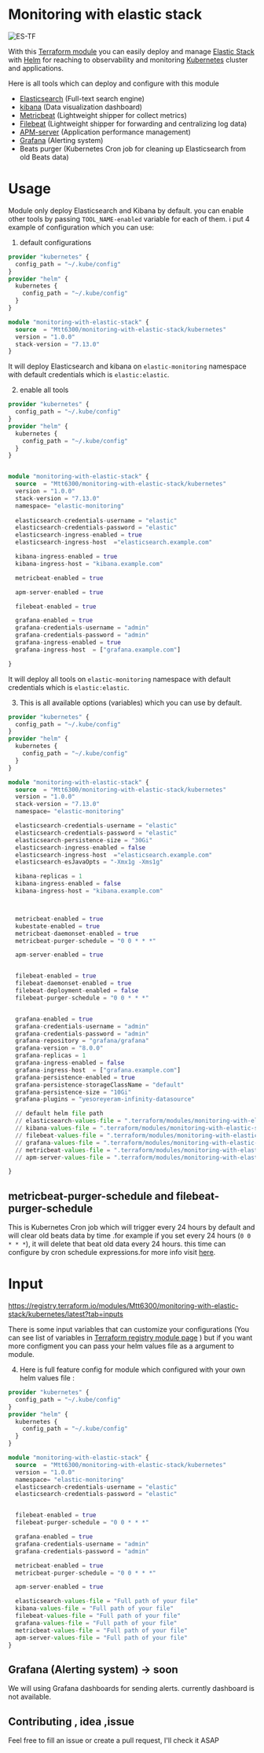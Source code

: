 
# Monitoring with elastic stack

![ES-TF](https://devopsdatacenter.files.wordpress.com/2022/05/elasticseach_terraform.png)

With this [Terraform module](https://registry.terraform.io/modules/Mtt6300/monitoring-with-elastic-stack/kubernetes/latest) you can easily deploy and manage [Elastic Stack](https://www.elastic.co/elastic-stack/) with [Helm](https://helm.sh/) for reaching to observability and monitoring [Kubernetes](https://kubernetes.io/) cluster and applications.

Here is all tools which can deploy and configure with this module

* [Elasticsearch](https://github.com/elastic/elasticsearch) (Full-text search engine)
* [kibana](https://github.com/elastic/kibana) (Data visualization dashboard)
* [Metricbeat](https://github.com/elastic/beats/tree/master/metricbeat) (Lightweight shipper for collect metrics)
* [Filebeat](https://github.com/elastic/beats/tree/master/filebeat) (Lightweight shipper for forwarding and centralizing log data)
* [APM-server](https://github.com/elastic/apm-server) (Application performance management)
* [Grafana](https://github.com/grafana/grafana) (Alerting system)
* Beats purger (Kubernetes Cron job for cleaning up Elasticsearch from old Beats data)




# Usage
Module only deploy Elasticsearch and Kibana by default. you can enable other tools by passing `TOOL_NAME-enabled` variable for each of them. i put 4 example of configuration which you can use:

1) default configurations
```tf
provider "kubernetes" {
  config_path = "~/.kube/config"
}
provider "helm" {
  kubernetes {
    config_path = "~/.kube/config"
  }
}

module "monitoring-with-elastic-stack" {
  source  = "Mtt6300/monitoring-with-elastic-stack/kubernetes"
  version = "1.0.0"
  stack-version = "7.13.0"
}
```
It will deploy Elasticsearch and kibana on `elastic-monitoring` namespace with default credentials which is `elastic:elastic`.


2) enable all tools

```tf
provider "kubernetes" {
  config_path = "~/.kube/config"
}
provider "helm" {
  kubernetes {
    config_path = "~/.kube/config"
  }
}


module "monitoring-with-elastic-stack" {
  source  = "Mtt6300/monitoring-with-elastic-stack/kubernetes"
  version = "1.0.0"
  stack-version = "7.13.0"
  namespace= "elastic-monitoring"
  
  elasticsearch-credentials-username = "elastic"
  elasticsearch-credentials-password = "elastic"
  elasticsearch-ingress-enabled = true
  elasticsearch-ingress-host  ="elasticsearch.example.com"

  kibana-ingress-enabled = true
  kibana-ingress-host = "kibana.example.com"

  metricbeat-enabled = true

  apm-server-enabled = true

  filebeat-enabled = true

  grafana-enabled = true
  grafana-credentials-username = "admin"
  grafana-credentials-password = "admin"
  grafana-ingress-enabled = true
  grafana-ingress-host  = ["grafana.example.com"]

}
```
It will deploy all tools on `elastic-monitoring` namespace with default credentials which is `elastic:elastic`.


3) This is all available options (variables) which you can use by default.
```tf
provider "kubernetes" {
  config_path = "~/.kube/config"
}
provider "helm" {
  kubernetes {
    config_path = "~/.kube/config"
  }
}

module "monitoring-with-elastic-stack" {
  source  = "Mtt6300/monitoring-with-elastic-stack/kubernetes"
  version = "1.0.0"
  stack-version = "7.13.0"
  namespace= "elastic-monitoring"

  elasticsearch-credentials-username = "elastic"
  elasticsearch-credentials-password = "elastic"
  elasticsearch-persistence-size = "30Gi"
  elasticsearch-ingress-enabled = false
  elasticsearch-ingress-host  ="elasticsearch.example.com"
  elasticsearch-esJavaOpts = "-Xmx1g -Xms1g"

  kibana-replicas = 1
  kibana-ingress-enabled = false
  kibana-ingress-host = "kibana.example.com"



  metricbeat-enabled = true
  kubestate-enabled = true
  metricbeat-daemonset-enabled = true
  metricbeat-purger-schedule = "0 0 * * *"

  apm-server-enabled = true


  filebeat-enabled = true
  filebeat-daemonset-enabled = true
  filebeat-deployment-enabled = false
  filebeat-purger-schedule = "0 0 * * *"


  grafana-enabled = true
  grafana-credentials-username = "admin"
  grafana-credentials-password = "admin"
  grafana-repository = "grafana/grafana"
  grafana-version = "8.0.0"
  grafana-replicas = 1
  grafana-ingress-enabled = false
  grafana-ingress-host  = ["grafana.example.com"]
  grafana-persistence-enabled = true
  grafana-persistence-storageClassName = "default"
  grafana-persistence-size = "10Gi"
  grafana-plugins = "yesoreyeram-infinity-datasource"

  // default helm file path
  // elasticsearch-values-file = ".terraform/modules/monitoring-with-elastic-stack/configs/elasticsearch/values.yaml"
  // kibana-values-file = ".terraform/modules/monitoring-with-elastic-stack/configs/kibana/values.yaml"
  // filebeat-values-file = ".terraform/modules/monitoring-with-elastic-stack/configs/filebeat/values.yaml"
  // grafana-values-file = ".terraform/modules/monitoring-with-elastic-stack/configs/grafana/values.yaml"
  // metricbeat-values-file = ".terraform/modules/monitoring-with-elastic-stack/configs/metricbeat/values.yaml"
  // apm-server-values-file = ".terraform/modules/monitoring-with-elastic-stack/configs/apm-server/values.yaml"

}
```

## metricbeat-purger-schedule and filebeat-purger-schedule
This is Kubernetes Cron job which will trigger every 24 hours by default and will clear old beats data by time .for example if you set every 24 hours (`0 0 * * *`), it will delete that beat old data every 24 hours. this time can configure by cron schedule expressions.for more info visit [here](https://kubernetes.io/docs/concepts/workloads/controllers/cron-jobs/#cron-schedule-syntax).



# Input
https://registry.terraform.io/modules/Mtt6300/monitoring-with-elastic-stack/kubernetes/latest?tab=inputs

There is some input variables that can customize your configurations (You can see list of variables in [Terraform registry module page](https://registry.terraform.io/modules/Mtt6300/monitoring-with-elastic-stack/kubernetes/latest) ) but if you want more configment you can pass your helm values file as a argument to module. 

4) Here is full feature config for module which configured with your own helm values file : 
```tf
provider "kubernetes" {
  config_path = "~/.kube/config"
}
provider "helm" {
  kubernetes {
    config_path = "~/.kube/config"
  }
}

module "monitoring-with-elastic-stack" {
  source  = "Mtt6300/monitoring-with-elastic-stack/kubernetes"
  version = "1.0.0"
  namespace= "elastic-monitoring"
  elasticsearch-credentials-username = "elastic"
  elasticsearch-credentials-password = "elastic"


  filebeat-enabled = true
  filebeat-purger-schedule = "0 0 * * *"

  grafana-enabled = true
  grafana-credentials-username = "admin"
  grafana-credentials-password = "admin"

  metricbeat-enabled = true
  metricbeat-purger-schedule = "0 0 * * *"

  apm-server-enabled = true

  elasticsearch-values-file = "Full path of your file"
  kibana-values-file = "Full path of your file"
  filebeat-values-file = "Full path of your file"
  grafana-values-file = "Full path of your file"
  metricbeat-values-file = "Full path of your file"
  apm-server-values-file = "Full path of your file"
}
```



## Grafana (Alerting system) -> soon
We will using Grafana dashboards for sending alerts. currently dashboard is not available.



## Contributing , idea ,issue
Feel free to fill an issue or create a pull request, I'll check it ASAP